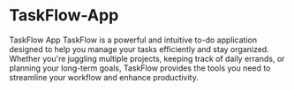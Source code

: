 # TaskFlow-App
TaskFlow App  TaskFlow is a powerful and intuitive to-do application designed to help you manage your tasks efficiently and stay organized. Whether you're juggling multiple projects, keeping track of daily errands, or planning your long-term goals, TaskFlow provides the tools you need to streamline your workflow and enhance productivity. 
